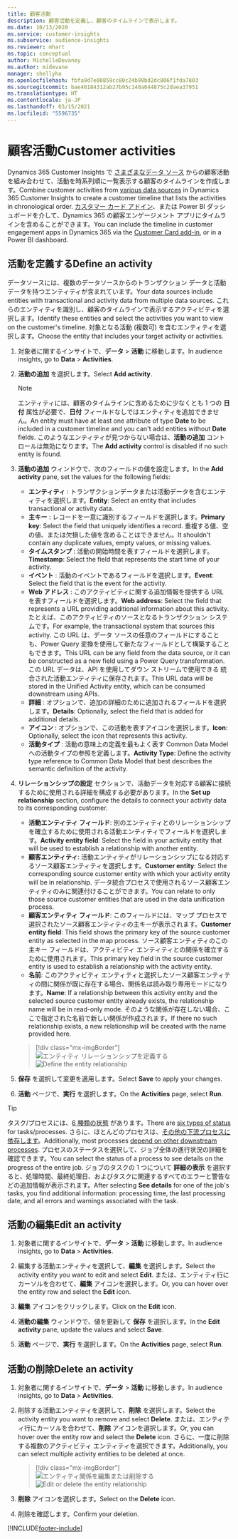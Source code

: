 ```yaml
---
title: 顧客活動
description: 顧客活動を定義し、顧客のタイムラインで表示します。
ms.date: 10/13/2020
ms.service: customer-insights
ms.subservice: audience-insights
ms.reviewer: mhart
ms.topic: conceptual
author: MichelleDevaney
ms.author: midevane
manager: shellyha
ms.openlocfilehash: fbfa9d7e00859cc80c24b98bd2dc806f1fda7803
ms.sourcegitcommit: bae40184312ab27b95c140a044875c2daea37951
ms.translationtype: HT
ms.contentlocale: ja-JP
ms.lasthandoff: 03/15/2021
ms.locfileid: "5596735"
---
```

# <a name="customer-activities"></a><span data-ttu-id="91c9e-103">顧客活動</span><span class="sxs-lookup"><span data-stu-id="91c9e-103">Customer activities</span></span>

<span data-ttu-id="91c9e-104">Dynamics 365 Customer Insights で [さまざまなデータ ソース](data-sources.md) からの顧客活動を組み合わせて、活動を時系列順に一覧表示する顧客のタイムラインを作成します。</span><span class="sxs-lookup"><span data-stu-id="91c9e-104">Combine customer activities from [various data sources](data-sources.md) in Dynamics 365 Customer Insights to create a customer timeline that lists the activities in chronological order.</span></span> <span data-ttu-id="91c9e-105">[カスタマー カード アドイン](customer-card-add-in.md)、または Power BI ダッシュボードを介して、Dynamics 365 の顧客エンゲージメント アプリにタイムラインを含めることができます。</span><span class="sxs-lookup"><span data-stu-id="91c9e-105">You can include the timeline in customer engagement apps in Dynamics 365 via the [Customer Card add-in](customer-card-add-in.md), or in a Power BI dashboard.</span></span>

## <a name="define-an-activity"></a><span data-ttu-id="91c9e-106">活動を定義する</span><span class="sxs-lookup"><span data-stu-id="91c9e-106">Define an activity</span></span>

<span data-ttu-id="91c9e-107">データソースには、複数のデータソースからのトランザクション データと活動データを持つエンティティが含まれています。</span><span class="sxs-lookup"><span data-stu-id="91c9e-107">Your data sources include entities with transactional and activity data from multiple data sources.</span></span> <span data-ttu-id="91c9e-108">これらのエンティティを識別し、顧客のタイムラインで表示するアクティビティを選択します。</span><span class="sxs-lookup"><span data-stu-id="91c9e-108">Identify these entities and select the activities you want to view on the customer's timeline.</span></span> <span data-ttu-id="91c9e-109">対象となる活動 (複数可) を含むエンティティを選択します。</span><span class="sxs-lookup"><span data-stu-id="91c9e-109">Choose the entity that includes your target activity or activities.</span></span>

1. <span data-ttu-id="91c9e-110">対象者に関するインサイトで、**データ** > **活動** に移動します。</span><span class="sxs-lookup"><span data-stu-id="91c9e-110">In audience insights, go to **Data** > **Activities**.</span></span>

1. <span data-ttu-id="91c9e-111">**活動の追加** を選択します。</span><span class="sxs-lookup"><span data-stu-id="91c9e-111">Select **Add activity**.</span></span>

   > [!NOTE]
   > <span data-ttu-id="91c9e-112">エンティティには、顧客のタイムラインに含めるために少なくとも 1 つの **日付** 属性が必要で、**日付** フィールドなしではエンティティを追加できません。</span><span class="sxs-lookup"><span data-stu-id="91c9e-112">An entity must have at least one attribute of type **Date** to be included in a customer timeline and you can't add entities without **Date** fields.</span></span> <span data-ttu-id="91c9e-113">このようなエンティティが見つからない場合は、**活動の追加** コントロールは無効になります。</span><span class="sxs-lookup"><span data-stu-id="91c9e-113">The **Add activity** control is disabled if no such entity is found.</span></span>

1. <span data-ttu-id="91c9e-114">**活動の追加** ウィンドウで、次のフィールドの値を設定します。</span><span class="sxs-lookup"><span data-stu-id="91c9e-114">In the **Add activity** pane, set the values for the following fields:</span></span>

   - <span data-ttu-id="91c9e-115">**エンティティ** : トランザクションデータまたは活動データを含むエンティティを選択します。</span><span class="sxs-lookup"><span data-stu-id="91c9e-115">**Entity**: Select an entity that includes transactional or activity data.</span></span>
   - <span data-ttu-id="91c9e-116">**主キー** : レコードを一意に識別するフィールドを選択します。</span><span class="sxs-lookup"><span data-stu-id="91c9e-116">**Primary key**: Select the field that uniquely identifies a record.</span></span> <span data-ttu-id="91c9e-117">重複する値、空の値、または欠損した値を含めることはできません。</span><span class="sxs-lookup"><span data-stu-id="91c9e-117">It shouldn't contain any duplicate values, empty values, or missing values.</span></span>
   - <span data-ttu-id="91c9e-118">**タイムスタンプ** : 活動の開始時間を表すフィールドを選択します。</span><span class="sxs-lookup"><span data-stu-id="91c9e-118">**Timestamp**: Select the field that represents the start time of your activity.</span></span>
   - <span data-ttu-id="91c9e-119">**イベント** : 活動のイベントであるフィールドを選択します。</span><span class="sxs-lookup"><span data-stu-id="91c9e-119">**Event**: Select the field that is the event for the activity.</span></span>
   - <span data-ttu-id="91c9e-120">**Web アドレス** : このアクティビティに関する追加情報を提供する URL を表すフィールドを選択します。</span><span class="sxs-lookup"><span data-stu-id="91c9e-120">**Web address**: Select the field that represents a URL providing additional information about this activity.</span></span> <span data-ttu-id="91c9e-121">たとえば、このアクティビティのソースとなるトランザクション システムです。</span><span class="sxs-lookup"><span data-stu-id="91c9e-121">For example, the transactional system that sources this activity.</span></span> <span data-ttu-id="91c9e-122">この URL は、データ ソースの任意のフィールドにすることも、Power Query 変換を使用して新たなフィールドとして構築することもできます。</span><span class="sxs-lookup"><span data-stu-id="91c9e-122">This URL can be any field from the data source, or it can be constructed as a new field using a Power Query transformation.</span></span> <span data-ttu-id="91c9e-123">この URL データは、API を使用してダウン ストリームで使用できる 統合された活動エンティティに保存されます。</span><span class="sxs-lookup"><span data-stu-id="91c9e-123">This URL data will be stored in the Unified Activity entity, which can be consumed downstream using APIs.</span></span>
   - <span data-ttu-id="91c9e-124">**詳細** : オプションで、追加の詳細のために追加されるフィールドを選択します。</span><span class="sxs-lookup"><span data-stu-id="91c9e-124">**Details**: Optionally, select the field that is added for additional details.</span></span>
   - <span data-ttu-id="91c9e-125">**アイコン** : オプションで、この活動を表すアイコンを選択します。</span><span class="sxs-lookup"><span data-stu-id="91c9e-125">**Icon**: Optionally, select the icon that represents this activity.</span></span>
   - <span data-ttu-id="91c9e-126">**活動タイプ** : 活動の意味上の定義を最もよく表す Common Data Model への活動タイプの参照を定義します。</span><span class="sxs-lookup"><span data-stu-id="91c9e-126">**Activity Type**: Define the activity type reference to Common Data Model that best describes the semantic definition of the activity.</span></span>

1. <span data-ttu-id="91c9e-127">**リレーションシップの設定** セクションで、活動データを対応する顧客に接続するために使用される詳細を構成する必要があります。</span><span class="sxs-lookup"><span data-stu-id="91c9e-127">In the **Set up relationship** section, configure the details to connect your activity data to its corresponding customer.</span></span>

    - <span data-ttu-id="91c9e-128">**活動エンティティ フィールド**: 別のエンティティとのリレーションシップを確立するために使用される活動エンティティでフィールドを選択します。</span><span class="sxs-lookup"><span data-stu-id="91c9e-128">**Activity entity field**: Select the field in your activity entity that will be used to establish a relationship with another entity.</span></span>
    - <span data-ttu-id="91c9e-129">**顧客エンティティ**: 活動エンティティがリレーションシップになる対応するソース顧客エンティティを選択します。</span><span class="sxs-lookup"><span data-stu-id="91c9e-129">**Customer entity**: Select the corresponding source customer entity with which your activity entity will be in relationship.</span></span> <span data-ttu-id="91c9e-130">データ統合プロセスで使用されるソース顧客エンティティのみに関連付けることができます。</span><span class="sxs-lookup"><span data-stu-id="91c9e-130">You can relate to only those source customer entities that are used in the data unification process.</span></span>
    - <span data-ttu-id="91c9e-131">**顧客エンティティ フィールド**: このフィールドには、マップ プロセスで選択されたソース顧客エンティティの主キーが表示されます。</span><span class="sxs-lookup"><span data-stu-id="91c9e-131">**Customer entity field**: This field shows the primary key of the source customer entity as selected in the map process.</span></span> <span data-ttu-id="91c9e-132">ソース顧客エンティティのこの主キー フィールドは、アクティビティ エンティティとの関係を確立するために使用されます。</span><span class="sxs-lookup"><span data-stu-id="91c9e-132">This primary key field in the source customer entity is used to establish a relationship with the activity entity.</span></span>
    - <span data-ttu-id="91c9e-133">**名前**: このアクティビティ エンティティと選択したソース顧客エンティティの間に関係が既に存在する場合、関係名は読み取り専用モードになります。</span><span class="sxs-lookup"><span data-stu-id="91c9e-133">**Name**: If a relationship between this activity entity and the selected source customer entity already exists, the relationship name will be in read-only mode.</span></span> <span data-ttu-id="91c9e-134">そのような関係が存在しない場合、ここで指定された名前で新しい関係が作成されます。</span><span class="sxs-lookup"><span data-stu-id="91c9e-134">If there no such relationship exists, a new relationship will be created with the name provided here.</span></span>
   
   > [!div class="mx-imgBorder"]
   > <span data-ttu-id="91c9e-135">![エンティティ リレーションシップを定義する](media/activities-entities-define.png "エンティティ リレーションシップを定義する")</span><span class="sxs-lookup"><span data-stu-id="91c9e-135">![Define the entity relationship](media/activities-entities-define.png "Define the entity relationship")</span></span>

1. <span data-ttu-id="91c9e-136">**保存** を選択して変更を適用します。</span><span class="sxs-lookup"><span data-stu-id="91c9e-136">Select **Save** to apply your changes.</span></span>

1. <span data-ttu-id="91c9e-137">**活動** ページで、**実行** を選択します。</span><span class="sxs-lookup"><span data-stu-id="91c9e-137">On the **Activities** page, select **Run**.</span></span>

> [!TIP]
> <span data-ttu-id="91c9e-138">タスク/プロセスには、[6 種類の状態](system.md#status-types) があります。</span><span class="sxs-lookup"><span data-stu-id="91c9e-138">There are [six types of status](system.md#status-types) for tasks/processes.</span></span> <span data-ttu-id="91c9e-139">さらに、ほとんどのプロセスは、[その他の下流プロセスに依存します](system.md#refresh-policies)。</span><span class="sxs-lookup"><span data-stu-id="91c9e-139">Additionally, most processes [depend on other downstream processes](system.md#refresh-policies).</span></span> <span data-ttu-id="91c9e-140">プロセスのステータスを選択して、ジョブ全体の進行状況の詳細を確認できます。</span><span class="sxs-lookup"><span data-stu-id="91c9e-140">You can select the status of a process to see details on the progress of the entire job.</span></span> <span data-ttu-id="91c9e-141">ジョブのタスクの 1 つについて **詳細の表示** を選択すると、処理時間、最終処理日、およびタスクに関連するすべてのエラーと警告などの追加情報が表示されます。</span><span class="sxs-lookup"><span data-stu-id="91c9e-141">After selecting **See details** for one of the job's tasks, you find additional information: processing time, the last processing date, and all errors and warnings associated with the task.</span></span>

## <a name="edit-an-activity"></a><span data-ttu-id="91c9e-142">活動の編集</span><span class="sxs-lookup"><span data-stu-id="91c9e-142">Edit an activity</span></span>

1. <span data-ttu-id="91c9e-143">対象者に関するインサイトで、**データ** > **活動** に移動します。</span><span class="sxs-lookup"><span data-stu-id="91c9e-143">In audience insights, go to **Data** > **Activities**.</span></span>

2. <span data-ttu-id="91c9e-144">編集する活動エンティティを選択して、**編集** を選択します。</span><span class="sxs-lookup"><span data-stu-id="91c9e-144">Select the activity entity you want to edit and select **Edit**.</span></span> <span data-ttu-id="91c9e-145">または、エンティティ行にカーソルを合わせて、**編集** アイコンを選択します。</span><span class="sxs-lookup"><span data-stu-id="91c9e-145">Or, you can hover over the entity row and select the **Edit** icon.</span></span>

3. <span data-ttu-id="91c9e-146">**編集** アイコンをクリックします。</span><span class="sxs-lookup"><span data-stu-id="91c9e-146">Click on the **Edit** icon.</span></span>

4. <span data-ttu-id="91c9e-147">**活動の編集** ウィンドウで、値を更新して **保存** を選択します。</span><span class="sxs-lookup"><span data-stu-id="91c9e-147">In the **Edit activity** pane, update the values and select **Save**.</span></span>

5. <span data-ttu-id="91c9e-148">**活動** ページで、**実行** を選択します。</span><span class="sxs-lookup"><span data-stu-id="91c9e-148">On the **Activities** page, select **Run**.</span></span>

## <a name="delete-an-activity"></a><span data-ttu-id="91c9e-149">活動の削除</span><span class="sxs-lookup"><span data-stu-id="91c9e-149">Delete an activity</span></span>

1. <span data-ttu-id="91c9e-150">対象者に関するインサイトで、**データ** > **活動** に移動します。</span><span class="sxs-lookup"><span data-stu-id="91c9e-150">In audience insights, go to **Data** > **Activities**.</span></span>

2. <span data-ttu-id="91c9e-151">削除する活動エンティティを選択して、**削除** を選択します。</span><span class="sxs-lookup"><span data-stu-id="91c9e-151">Select the activity entity you want to remove and select **Delete**.</span></span> <span data-ttu-id="91c9e-152">または、エンティティ行にカーソルを合わせて、**削除** アイコンを選択します。</span><span class="sxs-lookup"><span data-stu-id="91c9e-152">Or, you can hover over the entity row and select the **Delete** icon.</span></span> <span data-ttu-id="91c9e-153">さらに、一度に削除する複数のアクティビティ エンティティを選択できます。</span><span class="sxs-lookup"><span data-stu-id="91c9e-153">Additionally, you can select multiple activity entities to be deleted at once.</span></span>
   > [!div class="mx-imgBorder"]
   > <span data-ttu-id="91c9e-154">![エンティティ関係を編集または削除する](media/activities-entities-edit-delete.png "エンティティ関係を編集または削除する")</span><span class="sxs-lookup"><span data-stu-id="91c9e-154">![Edit or delete the entity relationship](media/activities-entities-edit-delete.png "Edit or delete the entity relationship")</span></span>

3. <span data-ttu-id="91c9e-155">**削除** アイコンを選択します。</span><span class="sxs-lookup"><span data-stu-id="91c9e-155">Select on the **Delete** icon.</span></span>

4. <span data-ttu-id="91c9e-156">削除を確認します。</span><span class="sxs-lookup"><span data-stu-id="91c9e-156">Confirm your deletion.</span></span>


[!INCLUDE[footer-include](../includes/footer-banner.md)]